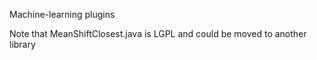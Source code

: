 Machine-learning plugins

Note that MeanShiftClosest.java is LGPL and could be moved to another library